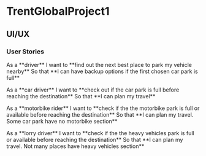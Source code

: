 # TrentGlobalProject1
## UI/UX
  ### User Stories
    
  <p> As a **driver**
      I want to **find out the next best place to park my vehicle nearby**
      So that **I can have backup options if the first chosen car park is full** </p>

  <p> As a **car driver**
      I want to **check out if the car park is full before reaching the destination**
      So that **I can plan my travel** </p>

  <p> As a **motorbike rider**
      I want to **check if the the motorbike park is full or available before reaching the destination**
      So that **I can plan my travel. Some car park have no motorbike section** </p>

  <p> As a **lorry driver**
      I want to **check if the the heavy vehicles park is full or available before reaching the destination**
      So that **I can plan my travel. Not many places have heavy vehicles section** </p>

